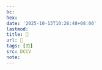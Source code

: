```yaml
---
bc:
hex:
date: '2025-10-13T10:26:48+08:00'
lastmod:
title: 􁜚
url: 􁜚
tags: [范]
src: DCCV
note:
---
```

